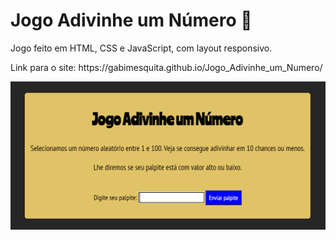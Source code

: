 # Jogo Adivinhe um Número 💯


<p>Jogo feito em HTML, CSS e JavaScript, com layout responsivo.</p>


<p>Link para o site: https://gabimesquita.github.io/Jogo_Adivinhe_um_Numero/</p>


<img src="jogonumero.png">
 
